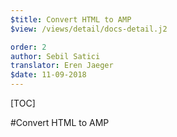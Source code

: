 ```yaml
---
$title: Convert HTML to AMP
$view: /views/detail/docs-detail.j2

order: 2
author: Sebil Satici
translator: Eren Jaeger
$date: 11-09-2018
---
```


[TOC]

#Convert HTML to AMP

